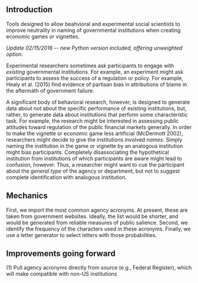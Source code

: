 Introduction
-----------------------------------

Tools designed to allow beahvioral and experimental social scientists to improve neutrality in naming of governmental institutions when creating economic games or vignettes. 

*Update 02/15/2016 -- new Python version included, offering unweighted option.*

Experimental researchers sometimes ask participants to engage with *existing* governmental institutions. For example, an experiment might ask participants to assess the success of a regulation or policy. For example, Healy et al. (2015) find evidence of partisan bias in attributions of blame in the aftermath of government failure. 

A significant body of behavioral research, however, is designed to generate data about not about the specific performance of existing institutions, but, rather, to generate data about institutions that perform some characteristic task. For example, the research might be interested in assessing public attitudes toward regulation of the public financial markets generally. In order to make the vignette or economic game less artificial (McDermott 2002), researchers might decide to give the institutions involved *names*. Simply naming the institution in the game or vignette by an analogous institution might bias participants. Completely disassociating the hypothetical institution from institutions of which participants are aware might lead to confusion, however. Thus, a researcher might want to cue the participant about the *general type* of the agency or department, but not to suggest complete identification with analogous institution.


Mechanics 
-----------------------------------

First, we import the most common agency acronyms. At present, these are taken from government websites. Ideally, the list would be shorter, and would be generated from reliable measures of public salience. Second, we identify the frequency of the characters used in these acronyms. Finally, we use a letter generator to select letters with those probabilities.


Improvements going forward
-----------------------------------

(1) Pull agency acronyms directly from source (e.g., Federal Register), which will make compatible with non-US institutions
